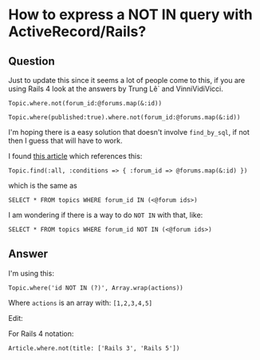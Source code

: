 
# How to express a NOT IN query with ActiveRecord/Rails?

## Question
        
Just to update this since it seems a lot of people come to this, if you are using Rails 4 look at the answers by Trung Lê` and VinniVidiVicci.

    Topic.where.not(forum_id:@forums.map(&:id))
    
    Topic.where(published:true).where.not(forum_id:@forums.map(&:id))
    

I'm hoping there is a easy solution that doesn't involve `find_by_sql`, if not then I guess that will have to work.

I found [this article](http://trevorturk.com/2007/03/19/active-record-and-the-in-clause/) which references this:

    Topic.find(:all, :conditions => { :forum_id => @forums.map(&:id) })
    

which is the same as

    SELECT * FROM topics WHERE forum_id IN (<@forum ids>)
    

I am wondering if there is a way to do `NOT IN` with that, like:

    SELECT * FROM topics WHERE forum_id NOT IN (<@forum ids>)

## Answer
        
I'm using this:

    Topic.where('id NOT IN (?)', Array.wrap(actions))
    

Where `actions` is an array with: `[1,2,3,4,5]`

Edit:

For Rails 4 notation:

    Article.where.not(title: ['Rails 3', 'Rails 5'])
